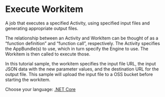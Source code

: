 # Execute Workitem

A job that executes a specified Activity, using specified input files and generating appropriate output files.

The relationship between an Activity and WorkItem can be thought of as a “function definition” and “function call”, respectively. The Activity specifies the AppBundle(s) to use, which in turn specify the Engine to use. The Workitem is then called to execute those.

In this tutorial sample, the workitem specifies the input file URL, the input JSON data with the new parameter values, and the destination URL for the output file. This sample will upload the input file to a OSS bucket before starting the workitem.

Choose your language: [.NET Core](designautomation/workitem/netcore)